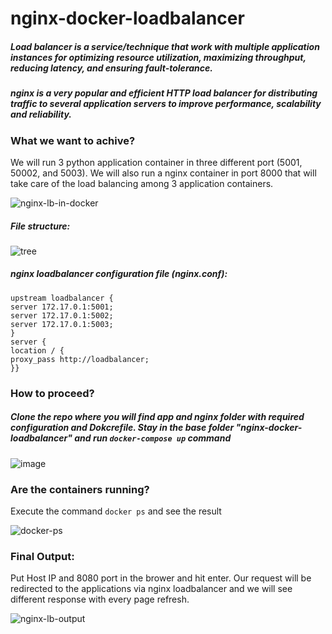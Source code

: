 # nginx-docker-loadbalancer

##### Load balancer is a service/technique that work with multiple application instances for optimizing resource utilization, maximizing throughput, reducing latency, and ensuring fault-tolerance.
##### nginx is a very popular and efficient HTTP load balancer for distributing traffic to several application servers to improve performance, scalability and reliability.

### What we want to achive?
We will run 3 python application container in three different port (5001, 50002, and 5003). We will also run a nginx container in port 8000 that will take care of the load balancing among 3 application containers.

![nginx-lb-in-docker](https://user-images.githubusercontent.com/73134659/152667851-4992c524-7dfc-4fd0-bd35-ee537b9c438e.JPG)

##### File structure:
![tree](https://user-images.githubusercontent.com/73134659/152690295-2f886150-9e21-4b23-a801-676ca99a1652.JPG)

##### nginx loadbalancer configuration file (nginx.conf):
```
upstream loadbalancer {
server 172.17.0.1:5001;
server 172.17.0.1:5002;
server 172.17.0.1:5003;
}
server {
location / {
proxy_pass http://loadbalancer;
}}
```

### How to proceed? 
##### Clone the repo where you will find app and nginx folder with required configuration and Dokcrefile. Stay in the base folder "nginx-docker-loadbalancer" and run ``` docker-compose up ``` command
![image](https://user-images.githubusercontent.com/73134659/152667943-14d1da89-2bfc-48c1-91d9-af8c358d463a.png)

### Are the containers running?
Execute the command ``` docker ps ``` and see the result

![docker-ps](https://user-images.githubusercontent.com/73134659/152669387-3253edc5-ba6b-43f3-b318-af8fc9e636e3.JPG)

### Final Output:
Put Host IP and 8080 port in the brower and hit enter. Our request will be redirected to the applications via nginx loadbalancer and we will see different response with every page refresh.

![nginx-lb-output](https://user-images.githubusercontent.com/73134659/152669022-e8864b8d-7c49-48a4-9f89-bd3d470fcf28.JPG)



